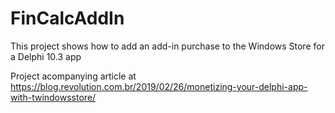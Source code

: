 # FinCalcAddIn
This project shows how to add an add-in purchase to the Windows Store for a Delphi 10.3 app

Project acompanying article at https://blog.revolution.com.br/2019/02/26/monetizing-your-delphi-app-with-twindowsstore/
